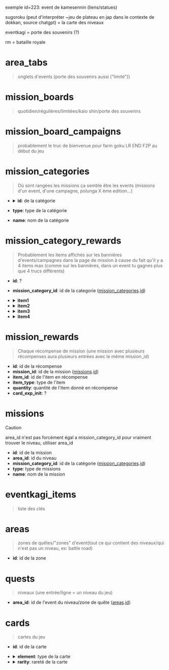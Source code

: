exemple id=223: event de kamesennin (liens/statues)

sugoroku (peut d'interpréter ~jeu de plateau en jap dans le contexte de dokkan, source chatgpt) = la carte des niveaux

eventkagi = porte des souvenirs (?)

rm = bataille royale

# area_tabs

> onglets d'events (porte des souvenirs aussi ("limité"))

# mission_boards

> quotidien/régulières/limitées/kaio shin/porte des souvenirs

# mission_board_campaigns

> probablement le truc de bienvenue pour farm goku LR END F2P au début du jeu

# mission_categories

> Où sont rangées les missions
> ça semble être les events (missions d'un event, d'une campagne, polunga X ème edition...)

-   <details>
    <summary><strong><span id="mission_categories.id">id</span></strong>: de la catégorie</summary>

    -   pour les events: `id de l'event`
    -   pour les catégories de missions

        -   Quotidiennes
        -   <details>
            <summary>Régulières</summary>

            > [mission_categories.type](#mission_categories.type) = MissionCategory::NormalMissionCategory

            -   Régulières Missions
            -   Missions Tout-Puissant
            -   Missions Maître Kaïo
            </details>

        -   Missions de Quêtes: épreuve de kaio shin
        -   Limitées

  </details>

-   **<span id="mission_categories.type">type</span>**: type de la catégorie

-   **<span id="mission_categories.type">name</span>**: nom de la catégorie

# mission_category_rewards

> Probablement les items affichés sur les bannières d'events/campagnes dans la page de mission
> à cause du fait qu'il y a 4 items max (comme sur les bannières, dans un event tu gagnes plus que 4 trucs différents)

-   **<span id="mission_category_rewards.id">id</span>**: ?
-   **<span id="mission_category_rewards.mission_category_id">mission_category_id</span>**: id de la categorie ([mission_categories](#mission_categories).[id](#mission_categories.id))
-   <details>
    <summary><strong>item1</strong></summary>

    -   **<span id="mission_category_rewards.item1_id">item1_id</span>**: id de l'item 1
    -   **<span id="mission_category_rewards.item1_type">item1_type</span>**: type de l'item 1
    </details>

-   <details>
    <summary><strong>item2</strong></summary>

    -   **<span id="mission_category_rewards.item2_id">item2_id</span>**: id de l'item 2
    -   **<span id="mission_category_rewards.item2_type">item2_type</span>**: type de l'item 2
    </details>

-   <details>
    <summary><strong>item3</strong></summary>

    -   **<span id="mission_category_rewards.item3_id">item3_id</span>**: id de l'item 3
    -   **<span id="mission_category_rewards.item3_type">item3_type</span>**: type de l'item 3
    </details>

-   <details>
    <summary><strong>item4</strong></summary>

    -   **<span id="mission_category_rewards.item4_id">item4_id</span>**: id de l'item 4
    -   **<span id="mission_category_rewards.item4_type">item4_type</span>**: type de l'item 4
    </details>

# mission_rewards

> Chaque récompense de mission (une mission avec plusieurs récompenses aura plusieurs entrées avec le même mission_id)

-   **<span id="mission_rewards.id">id</span>**: id de la récompense
-   **<span id="mission_rewards.mission_id">mission_id</span>**: id de la mission ([missions](#missions).[id](#missions.id))
-   **<span id="mission_rewards.item_id">item_id</span>**: id de l'item en récompense
-   **<span id="mission_rewards.item_type">item_type</span>**: type de l'item
-   **<span id="mission_rewards.quantity">quantity</span>**: quantité de l'item donné en récompense
-   **<span id="mission_rewards.card_exp_init">card_exp_init</span>**: ?

# missions

> [!CAUTION]
> area_id n'est pas forcément égal a mission_category_id
> pour vraiment trouver le niveau, utiliser area_id

-   **<span id="missions.id">id</span>**: id de la mission
-   **<span id="missions.area_id">area_id</span>**: id du niveau
-   **<span id="missions.mission_category_id">mission_category_id</span>**: id de la catégorie ([mission_categories](#mission_categories).[id](#mission_categories.id))
-   **<span id="missions.type">type</span>**: type de missions
-   **<span id="missions.name">name</span>**: nom de la mission

# eventkagi_items

> liste des clés

# areas

> zones de quêtes/"zones" d'event(tout ce qui contient des niveaux/qui n'est pas un niveau, ex: battle road)

-   **<span id="areas.id">id</span>**: id de la zone

# quests

> niveaux (une entrée/ligne = un niveau du jeu)

-   **<span id="quests.area_id">area_id</span>**: id de l'event du niveau/zone de quête ([areas](#areas).[id](#areas.id))

# cards

> cartes du jeu

-   **<span id="cards.id">id</span>**: id de la carte
-   <details>
    <summary><strong><span id="cards.element">element</span></strong>: type de la carte</summary>

    > [!NOTE]
    > le type suit ce format XX (Classe_numType_num) ex: INT = 2 / super INT = 12

    -   <details>
        <summary>BASE</summary>

        -   AGI: `00`
        -   TEC: `01`
        -   INT: `02`
        -   PUI: `03`
        -   END: `04`
        </details>

    -   <details>
        <summary>SUPER</summary>

        -   AGI: `10`
        -   TEC: `11`
        -   INT: `12`
        -   PUI: `13`
        -   END: `14`
        </details>

    -   <details>
        <summary>EXTREME</summary>

        -   AGI: `20`
        -   TEC: `21`
        -   INT: `22`
        -   PUI: `23`
        -   END: `24`
        </details>

    </details>
-   <details>
    <summary><strong><span id="cards.rarity">rarity</span></strong>: rareté de la carte</summary>

    -   N: `0`
    -   R: `1`
    -   SR: `2`
    -   SSR: `3`
    -   UR: `4`
    -   LR: `5`

    </details>
